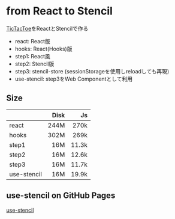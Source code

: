 # from React to Stencil

[TicTacToe](https://reactjs.org/tutorial/tutorial.html)をReactとStencilで作る

- react: React版
- hooks: React(Hooks)版
- step1: React風
- step2: Stencil版
- step3: stencil-store (sessionStorageを使用しreloadしても再現)
- use-stencil: step3をWeb Componentとして利用

## Size

|       | Disk |    Js |
|:------|-----:|------:|
| react | 244M |  270k |
| hooks | 302M |  269k |
| step1 |  16M | 11.3k |
| step2 |  16M | 12.6k |
| step3 |  16M | 11.7k |
| use-stencil |  16M | 19.9k |


## use-stencil on GitHub Pages

[use-stencil](https://shingo1551.github.io/TicTocToe/)
